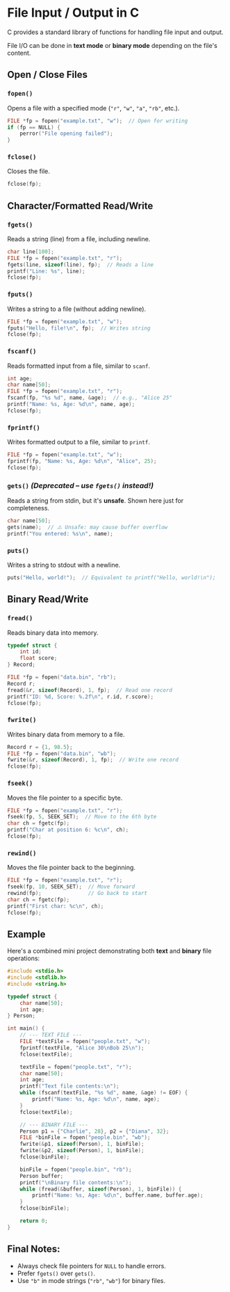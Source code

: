 # File Input / Output in C

C provides a standard library of functions for handling file input and output. 

File I/O can be done in **text mode** or **binary mode** depending on the file's content.


## Open / Close Files

### `fopen()`
Opens a file with a specified mode (`"r"`, `"w"`, `"a"`, `"rb"`, etc.).

```c
FILE *fp = fopen("example.txt", "w");  // Open for writing
if (fp == NULL) {
    perror("File opening failed");
}
```

### `fclose()`
Closes the file.

```c
fclose(fp);
```


## Character/Formatted Read/Write


### `fgets()`
Reads a string (line) from a file, including newline.

```c
char line[100];
FILE *fp = fopen("example.txt", "r");
fgets(line, sizeof(line), fp);  // Reads a line
printf("Line: %s", line);
fclose(fp);
```



### `fputs()`
Writes a string to a file (without adding newline).

```c
FILE *fp = fopen("example.txt", "w");
fputs("Hello, file!\n", fp);  // Writes string
fclose(fp);
```


### `fscanf()`
Reads formatted input from a file, similar to `scanf`.

```c
int age;
char name[50];
FILE *fp = fopen("example.txt", "r");
fscanf(fp, "%s %d", name, &age);  // e.g., "Alice 25"
printf("Name: %s, Age: %d\n", name, age);
fclose(fp);
```


### `fprintf()`
Writes formatted output to a file, similar to `printf`.

```c
FILE *fp = fopen("example.txt", "w");
fprintf(fp, "Name: %s, Age: %d\n", "Alice", 25);
fclose(fp);
```



### `gets()` *(Deprecated – use `fgets()` instead!)*
Reads a string from stdin, but it's **unsafe**. Shown here just for completeness.

```c
char name[50];
gets(name);  // ⚠️ Unsafe: may cause buffer overflow
printf("You entered: %s\n", name);
```



### `puts()`
Writes a string to stdout with a newline.

```c
puts("Hello, world!");  // Equivalent to printf("Hello, world!\n");
```



## Binary Read/Write



### `fread()`
Reads binary data into memory.

```c
typedef struct {
    int id;
    float score;
} Record;

FILE *fp = fopen("data.bin", "rb");
Record r;
fread(&r, sizeof(Record), 1, fp);  // Read one record
printf("ID: %d, Score: %.2f\n", r.id, r.score);
fclose(fp);
```



### `fwrite()`
Writes binary data from memory to a file.

```c
Record r = {1, 98.5};
FILE *fp = fopen("data.bin", "wb");
fwrite(&r, sizeof(Record), 1, fp);  // Write one record
fclose(fp);
```



### `fseek()`
Moves the file pointer to a specific byte.

```c
FILE *fp = fopen("example.txt", "r");
fseek(fp, 5, SEEK_SET);  // Move to the 6th byte
char ch = fgetc(fp);
printf("Char at position 6: %c\n", ch);
fclose(fp);
```



### `rewind()`
Moves the file pointer back to the beginning.

```c
FILE *fp = fopen("example.txt", "r");
fseek(fp, 10, SEEK_SET);  // Move forward
rewind(fp);               // Go back to start
char ch = fgetc(fp);
printf("First char: %c\n", ch);
fclose(fp);
```



## Example

Here's a combined mini project demonstrating both **text** and **binary** file operations:

```c
#include <stdio.h>
#include <stdlib.h>
#include <string.h>

typedef struct {
    char name[50];
    int age;
} Person;

int main() {
    // --- TEXT FILE ---
    FILE *textFile = fopen("people.txt", "w");
    fprintf(textFile, "Alice 30\nBob 25\n");
    fclose(textFile);

    textFile = fopen("people.txt", "r");
    char name[50];
    int age;
    printf("Text file contents:\n");
    while (fscanf(textFile, "%s %d", name, &age) != EOF) {
        printf("Name: %s, Age: %d\n", name, age);
    }
    fclose(textFile);

    // --- BINARY FILE ---
    Person p1 = {"Charlie", 28}, p2 = {"Diana", 32};
    FILE *binFile = fopen("people.bin", "wb");
    fwrite(&p1, sizeof(Person), 1, binFile);
    fwrite(&p2, sizeof(Person), 1, binFile);
    fclose(binFile);

    binFile = fopen("people.bin", "rb");
    Person buffer;
    printf("\nBinary file contents:\n");
    while (fread(&buffer, sizeof(Person), 1, binFile)) {
        printf("Name: %s, Age: %d\n", buffer.name, buffer.age);
    }
    fclose(binFile);

    return 0;
}
```

## Final Notes:
- Always check file pointers for `NULL` to handle errors.
- Prefer `fgets()` over `gets()`.
- Use `"b"` in mode strings (`"rb"`, `"wb"`) for binary files.


